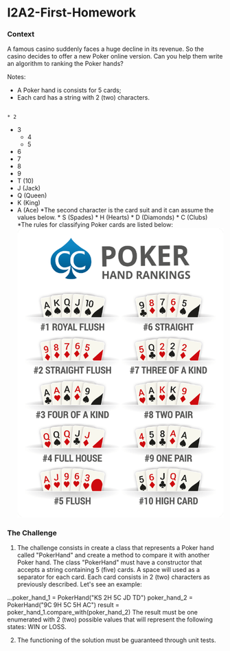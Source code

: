 # I2A2-First-Homework

### Context

A famous casino suddenly faces a huge decline in its revenue. So the casino decides to offer a new Poker online version. Can you help them write an algorithm to ranking the Poker hands?

Notes:

* A Poker hand is consists for 5 cards;
* Each card has a string with 2 (two) characters.
```*The first character is the card value and it can have the values below, ranked from lowest to highest:
```
    * 2
   * 3
     * 4
      * 5
* 6
* 7
* 8
* 9
* T (10)
* J (Jack)
* Q (Queen)
* K (King)
* A (Ace)
*The second character is the card suit and it can assume the values below.
		* S (Spades)
		* H (Hearts)
		* D (Diamonds)
		* C (Clubs)
*The rules for classifying Poker cards are listed below:
![](https://github.com/Ceviche98/I2A2-First-Homework/blob/master/poker-hand-rankings.png )


### The Challenge


1. The challenge consists in create a class that represents a Poker hand called "PokerHand" and create a method to compare it with another Poker hand. The class "PokerHand" must have a constructor that accepts a string containing 5 (five) cards. A space will used as a separator for each card. Each card consists in 2 (two) characters as previously described. Let's see an example:

...poker_hand_1 = PokerHand("KS 2H 5C JD TD")
poker_hand_2 = PokerHand("9C 9H 5C 5H AC")
result = poker_hand_1.compare_with(poker_hand_2)
The result must be one enumerated with 2 (two) possible values that will represent
the following states: WIN or LOSS.

2. The functioning of the solution must be guaranteed through unit tests. 